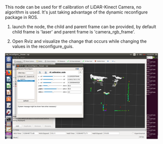 This node can be used for tf calibration of LiDAR-Kinect Camera,
no algorithm is used. It's just taking advantage of the dynamic reconfigure
package in ROS. 

1) launch the node, the child and parent frame can be provided, by default child frame is 'laser' and parent frame is
'camera_rgb_frame'.

2) Open Rviz and visualize the change that occurs while changing the values in the reconfigure_guis.

![alt text](screenshot/tf_laserCam.png "Screenshot")
